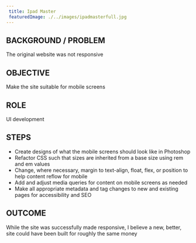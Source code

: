 ```yaml
---
 title: Ipad Master
 featuredImage: ./../images/ipadmasterfull.jpg
---
```

## BACKGROUND / PROBLEM
The original website was not responsive

## OBJECTIVE
Make the site suitable for mobile screens

## ROLE
UI development

## STEPS
<ul class="li-style">
<li>Create designs of what the mobile screens should look like in Photoshop<br/>
<li>Refactor CSS such that sizes are inherited from a base size using rem and em values</li>
<li>Change, where necessary, margin to text-align, float, flex, or position to help content reflow for mobile</li>
<li>Add and adjust media queries for content on mobile screens as needed</li>
<li>Make all appropriate metadata and tag changes to new and existing pages for accessibility and SEO</li>
</ul>

## OUTCOME
While the site was successfully made responsive, I believe a new, better, site could have been built for roughly the
same money